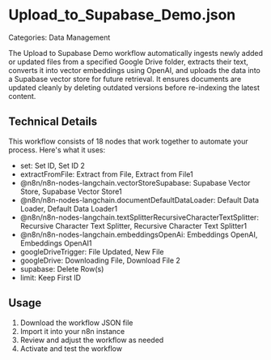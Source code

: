 # Upload_to_Supabase_Demo.json

Categories: Data Management

The Upload to Supabase Demo workflow automatically ingests newly added or updated files from a specified Google Drive folder, extracts their text, converts it into vector embeddings using OpenAI, and uploads the data into a Supabase vector store for future retrieval. It ensures documents are updated cleanly by deleting outdated versions before re-indexing the latest content.

## Technical Details

This workflow consists of 18 nodes that work together to automate your process. Here's what it uses:

- set: Set ID, Set ID 2
- extractFromFile: Extract from File, Extract from File1
- @n8n/n8n-nodes-langchain.vectorStoreSupabase: Supabase Vector Store, Supabase Vector Store1
- @n8n/n8n-nodes-langchain.documentDefaultDataLoader: Default Data Loader, Default Data Loader1
- @n8n/n8n-nodes-langchain.textSplitterRecursiveCharacterTextSplitter: Recursive Character Text Splitter, Recursive Character Text Splitter1
- @n8n/n8n-nodes-langchain.embeddingsOpenAi: Embeddings OpenAI, Embeddings OpenAI1
- googleDriveTrigger: File Updated, New File
- googleDrive: Downloading File, Download File 2
- supabase: Delete Row(s)
- limit: Keep First ID

## Usage

1. Download the workflow JSON file
2. Import it into your n8n instance
3. Review and adjust the workflow as needed
4. Activate and test the workflow

